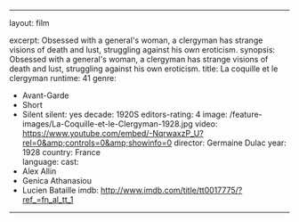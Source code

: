 ---

layout: film

excerpt: Obsessed with a general's woman, a clergyman has strange visions of death and lust, struggling against his own eroticism.
synopsis: Obsessed with a general's woman, a clergyman has strange visions of death and lust, struggling against his own eroticism.
title: La coquille et le clergyman
runtime: 41
genre:
- Avant-Garde 
- Short
- Silent
silent: yes
decade: 1920S
editors-rating: 4
image:  /feature-images/La-Coquille-et-le-Clergyman-1928.jpg
video: https://www.youtube.com/embed/-NqrwaxzP_U?rel=0&amp;controls=0&amp;showinfo=0
director: Germaine Dulac
year: 1928
country: France  
language: 
cast:
- Alex Allin
- Genica Athanasiou
- Lucien Bataille
imdb: http://www.imdb.com/title/tt0017775/?ref_=fn_al_tt_1

--- 